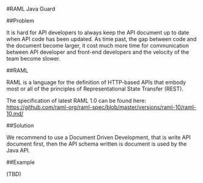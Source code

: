 #RAML Java Guard

##Problem

It is hard for API developers to always keep the API document up to date when API code has been updated. 
As time past, the gap between code and the document become larger, it cost much more time for communication between
API developer and front-end developers and the velocity of the team become slower.

##RAML

RAML is a language for the definition of HTTP-based APIs that embody most or all of the principles of 
Representational State Transfer (REST).

The specification of latest RAML 1.0 can be found here: https://github.com/raml-org/raml-spec/blob/master/versions/raml-10/raml-10.md/

##Solution

We recommend to use a Document Driven Development, that is write API document first, then the API schema written is document is used
 by the Java API.
 
##Example
 
(TBD)

